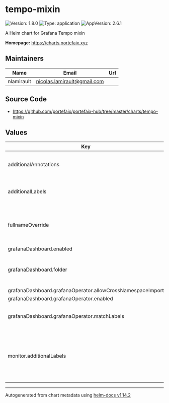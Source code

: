 # tempo-mixin

![Version: 1.8.0](https://img.shields.io/badge/Version-1.8.0-informational?style=flat-square) ![Type: application](https://img.shields.io/badge/Type-application-informational?style=flat-square) ![AppVersion: 2.6.1](https://img.shields.io/badge/AppVersion-2.6.1-informational?style=flat-square)

A Helm chart for Grafana Tempo mixin

**Homepage:** <https://charts.portefaix.xyz>

## Maintainers

| Name       | Email                         | Url |
| ---------- | ----------------------------- | --- |
| nlamirault | <nicolas.lamirault@gmail.com> |     |

## Source Code

- <https://github.com/portefaix/portefaix-hub/tree/master/charts/tempo-mixin>

## Values

| Key                                                        | Type   | Default     | Description                                                              |
| ---------------------------------------------------------- | ------ | ----------- | ------------------------------------------------------------------------ |
| additionalAnnotations                                      | object | `{}`        | Additional annotations to add to all resources                           |
| additionalLabels                                           | object | `{}`        | Additional labels to add to all resources                                |
| fullnameOverride                                           | string | `""`        | Provide a name to substitute for the full names of resources             |
| grafanaDashboard.enabled                                   | bool   | `true`      |                                                                          |
| grafanaDashboard.folder                                    | string | `"tracing"` | Grafana folder in which to store the dashboards                          |
| grafanaDashboard.grafanaOperator.allowCrossNamespaceImport | bool   | `true`      |                                                                          |
| grafanaDashboard.grafanaOperator.enabled                   | bool   | `false`     |                                                                          |
| grafanaDashboard.grafanaOperator.matchLabels               | object | `{}`        | Selected labels for Grafana instance                                     |
| monitor.additionalLabels                                   | object | `{}`        | Additional labels to add to resources managed by the Prometheus Operator |

---

Autogenerated from chart metadata using [helm-docs v1.14.2](https://github.com/norwoodj/helm-docs/releases/v1.14.2)
